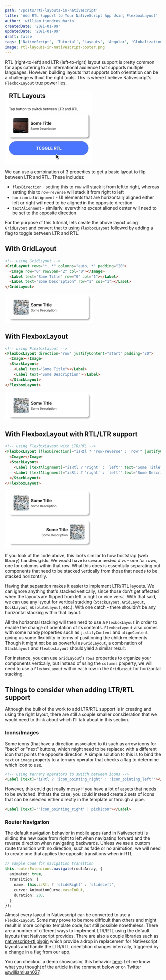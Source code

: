 ```yaml
---
path: '/posts/rtl-layouts-in-nativescript'
title: 'Add RTL Support to Your NativeScript App Using FlexboxLayout'
author: 'william_tjondrosuharto'
createdDate: '2021-01-09'
updatedDate: '2021-01-09'
draft: false
tags: ['NativeScript', 'Tutorial', 'Layouts', 'Angular', 'Globalization', 'Localization']
image: rtl-layouts-in-nativescript-poster.png
---
```


RTL (right-to-left) and LTR (left-to-right) layout support is pretty common for apps catering to an international audience that supports multiple languages. However, building layouts that supports both orientation can be a challenge without the right tools. This is where I believe Nativescript's `FlexboxLayout` true power lies.


![LTR/RTL Toggling Example](./rtl-mini-layouts.gif)


We can use a combination of 3 properties to get a basic layout to flip between LTR and RTL. These includes:
- `flexDirection` - setting this to `row` will stack it from left to right, whereas setting this to `row-reverse` will stack it from right to left
- `horizontalAlignment` - UI elements that are horizontally aligned either left or right will need to be aligned in the opposite direction
- `textAlignment` - similarly, everything except aligned center will need to be set to the opposite direction

For the purpose of this tutorial, lets create the above layout using `GridLayout` and convert that to using `FlexboxLayout` followed by adding a flag to toggle between LTR and RTL.

## With GridLayout

```html
<!-- using GridLayout -->
<GridLayout rows="*, *" columns="auto, *" padding="20">
  <Image row="0" rowSpan="2" col="0"></Image>
  <Label text="Some Title" row="0" col="1"></Label>
  <Label text="Some Description" row="1" col="1"></Label>
</GridLayout>
```


![RTL Example](./rtl-layouts-ltr-small.png)


## With FlexboxLayout

```html
<!-- using FlexboxLayout -->
<FlexboxLayout direction="row" justifyContent="start" padding="20">
  <Image></Image>
  <StackLayout>
    <Label text="Some Title"></Label>
    <Label text="Some Description"></Label>
  </StackLayout>
</FlexboxLayout>
```

![RTL Example](./rtl-layouts-ltr-small.png)

## With FlexboxLayout with RTL/LTR support

```html
<!-- using FlexboxLayout with LTR/RTL -->
<FlexboxLayout [flexDirection]="isRtl ? 'row-reverse' : 'row'" justifyContent="flex-start" padding="20">
  <Image></Image>
  <StackLayout>
    <Label [textAlignment]="isRtl ? 'right' : 'left'" text="Some Title"></Label>
    <Label [textAlignment]="isRtl ? 'right' : 'left'" text="Some Description"></Label>
  </StackLayout>
</FlexboxLayout>
```

![LTR Example](./rtl-layouts-ltr-small.png)
![RTL Example](./rtl-layouts-rtl-small.png)


If you look at the code above, this looks similar to how bootstrap (web library) handles grids. We would have to create nested divs - one for rows, one for columns within that row. What this does is essentially separating out components that need to be stacked vertically from those that needs to be stacked horizontally.

Having that separation makes it easier to implement LTR/RTL layouts. We can ignore anything that's stacked vertically, since those don't get affected when the layouts are flipped from left to right or vice versa. With that said, we can use any layout for vertical stacking (`StackLayout`, `GridLayout`, `DockLayout`, `AbsoluteLayout`, etc.). With one catch - there shouldn't be any horizontal stacking within that layout.

All the horizontal stacking will then need to use a `FlexboxLayout` in order to enable the change of orientation of its contents. `FlexboxLayout` also comes with some handy properties such as `justifyContent` and `alignContent` giving us some flexibility in terms of positioning the children elements. Though it might not be as powerful as `GridLayout`, a combination of `StackLayout` and `FlexboxLayout` should yield a similar result.

For instance, you can use `GridLayout`'s `rows` properties to organize your components vertically, but instead of using the `columns` property, we will need to use a `FlexboxLayout` within each row in the `GridLayout` for horizontal stacking.


## Things to consider when adding LTR/RTL support

Although the bulk of the work to add LTR/RTL support is in creating and using the right layout, there are still a couple smaller consideration that we would need to think about which I'll talk about in this section.

### Icons/Images
Some icons (that have a direction associated to it) such as arrow icons for "back" or "next" buttons, which might need to be replaced with a different icon that points the opposite direction. A simple solution to this is to bind the `text` or `image` property to a ternary operator that checks a flag to determine which icon to use.

```html
<!-- using ternary operators to switch between icons -->
<Label [text]="isRtl ? 'icon_pointing_right' : 'icon_pointing_left'"></Label>
```

However, this could get really messy if you have a lot of assets that needs to be switched. If thats the case, you could instead create 2 sets of icons that can be selected either directly in the template or through a pipe.

```html
<Label [text]="'icon_pointing_right' | pickIcon"></Label>
```

### Router Navigation
The default navigation behavior in mobile apps (and in Nativescript) is sliding the new page from right to left when navigating forward and the reverse direction when navigating backwards. Unless we use a custom route transition with no direction, such as fade or no animation, we will need to create one that applies the opposite transitions when in RTL.

```typescript
// sample code for navigation transition
this.routerExtensions.navigate(routeArray, {
  animated: true,
  transition: {
    name: this.isRtl ? 'slideRight' : 'slideLeft',
    curve: AnimationCurve.easeInOut,
    duration: 200,
  }
});
```

Almost every layout in Nativescript can be converted to use a `FlexboxLayout`. Some may prove to be more difficult than others and might result in more complex template code, but still possible nonetheless. There are a number of different ways to implement LTR/RTL using the default layouts that Nativescript provides. There are also a couple libraries such as [nativescript-rtl plugin](https://github.com/nativescript-rtl/ui) which provide a drop in replacement for Nativescript layouts and handle the LTR/RTL orientation changes internally, triggered by a change in a flag from our app.

You can checkout a demo showcasing this behavior [here](https://github.com/williamjuan027/nativescript-ui-components). Let me know what you thought of the article in the comment below or on Twitter [@williamjuan027](https://twitter.com/williamjuan27).
